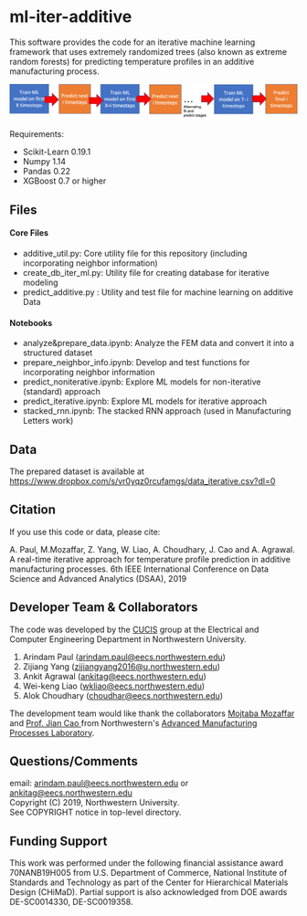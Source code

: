 # ml-iter-additive
This software provides the code for an iterative machine learning framework that uses extremely randomized trees (also known as extreme random forests) for predicting temperature profiles in an additive manufacturing process. 

<p align="center">
  <img src="iterative_additive.png" width="800">
</p>

Requirements:

* Scikit-Learn 0.19.1
* Numpy 1.14
* Pandas 0.22
* XGBoost 0.7 or higher

## Files

#### Core Files
- additive_util.py: Core utility file for this repository (including incorporating neighbor information) 
- create_db_iter_ml.py: Utility file for creating database for iterative modeling 
- predict_additive.py : Utility and test file for machine learning on additive Data 

#### Notebooks
- analyze&prepare_data.ipynb: Analyze the FEM data and convert it into a structured dataset 
- prepare_neighbor_info.ipynb: Develop and test functions for incorporating neighbor information 
- predict_noniterative.ipynb: Explore ML models for non-iterative (standard) approach 
- predict_iterative.ipynb: Explore ML models for iterative approach 
- stacked_rnn.ipynb: The stacked RNN approach (used in Manufacturing Letters work) 

## Data 

The prepared dataset is available at https://www.dropbox.com/s/vr0yqz0rcufamgs/data_iterative.csv?dl=0 

## Citation

If you use this code or data, please cite:

A. Paul, M.Mozaffar, Z. Yang, W. Liao, A. Choudhary, J. Cao and A. Agrawal. A real-time iterative approach for temperature profile prediction in additive manufacturing processes. 6th IEEE International Conference on Data Science and Advanced Analytics (DSAA), 2019


## Developer Team & Collaborators 

The code was developed by the <a href="http://cucis.ece.northwestern.edu/">CUCIS</a> group at the Electrical and Computer Engineering Department in Northwestern University. 

1. Arindam Paul (arindam.paul@eecs.northwestern.edu)
2. Zijiang Yang (zijiangyang2016@u.northwestern.edu)
3. Ankit Agrawal (ankitag@eecs.northwestern.edu)
4. Wei-keng Liao (wkliao@eecs.northwestern.edu)
5. Alok Choudhary (choudhar@eecs.northwestern.edu)

The development team would like thank the collaborators <a href="https://www.linkedin.com/in/mojtaba-mozaffar-08b95b106/">Mojtaba Mozaffar</a> and <a href="http://ampl.mech.northwestern.edu/faculty/jian-cao/index.html">Prof. Jian Cao </a> from Northwestern's <a href="http://ampl.mech.northwestern.edu/">Advanced Manufacturing Processes Laboratory</a>. 


## Questions/Comments

email: arindam.paul@eecs.northwestern.edu or ankitag@eecs.northwestern.edu</br>
Copyright (C) 2019, Northwestern University.<br/>
See COPYRIGHT notice in top-level directory.

## Funding Support

This work was performed under the following financial assistance award 70NANB19H005 from U.S. Department of Commerce, National Institute of Standards and Technology as part of the Center for Hierarchical Materials Design (CHiMaD). Partial support is also acknowledged from DOE awards DE-SC0014330, DE-SC0019358.

